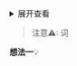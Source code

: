 

<details> <summary>展开查看</summary> <pre><code> System.out.println("Hello to see U!"); </code>
<code> System.out; </code></pre> </details>

> 注意⚠: 词



**想法一**💡




